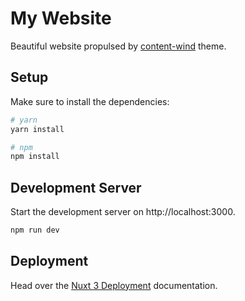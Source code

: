 # My Website

Beautiful website propulsed by [content-wind](https://github.com/Atinux/content-wind) theme.

## Setup

Make sure to install the dependencies:

```bash
# yarn
yarn install

# npm
npm install
```

## Development Server

Start the development server on http://localhost:3000.

```bash
npm run dev
```

## Deployment

Head over the [Nuxt 3 Deployment](https://v3.nuxtjs.org/getting-started/deployment) documentation.
